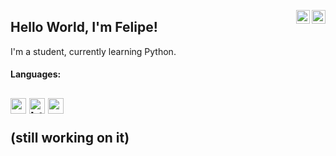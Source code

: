 <a href="https://twitter.com/fxllpe" target="_blank" rel="nofollow"><img align="right" alt="Felipe's Twitter" width="22px" src="https://cdn.jsdelivr.net/npm/simple-icons@v3/icons/twitter.svg" /></a><a href="https://www.linkedin.com/in/felipezanardi" target="_blank" rel="nofollow"><img align="right" alt="Felipe's Linkedin" width="22px" src="https://cdn.jsdelivr.net/npm/simple-icons@v3/icons/linkedin.svg" /></a>
## Hello World, I'm Felipe!
I'm a student, currently learning Python.
#### Languages:
<h2 align="left">
<p align="left">
  <img src="https://cdn.jsdelivr.net/gh/devicons/devicon/icons/python/python-original.svg" alt="python" width="25" height="25"/>
  <img src="https://cdn.jsdelivr.net/gh/devicons/devicon/icons/html5/html5-original.svg" alt="html5" width="25" height="25"/>
  <img src="https://cdn.jsdelivr.net/gh/devicons/devicon/icons/css3/css3-original.svg" alt="css3" width="25" height="25"/>
</p>

(still working on it)
